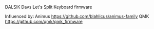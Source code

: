 DALSIK
Davs Let's Split Keyboard firmware

Influenced by:
Animus https://github.com/blahlicus/animus-family
QMK https://github.com/qmk/qmk_firmware
